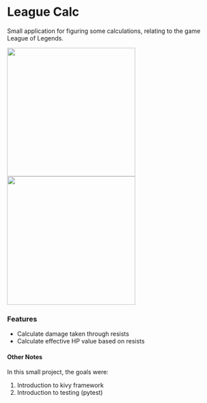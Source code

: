 # League Calc
 Small application for figuring some calculations, relating to the game League of Legends.
 
<img src="https://i.gyazo.com/43556652d0057a013d143326f6577e87.png" width="300"> <img src="https://i.gyazo.com/2878de0a6f7560377f67f3ecd61746a0.png" width="300">

### Features
* Calculate damage taken through resists
* Calculate effective HP value based on resists

#### Other Notes
In this small project, the goals were:
1) Introduction to kivy framework
2) Introduction to testing (pytest)
